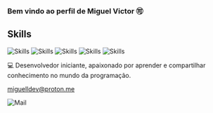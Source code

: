 
### Bem vindo ao perfil de Miguel Victor 🉑

## Skills

![Skills](https://img.shields.io/badge/HTML5-E34826?style=for-the-badge&logo=html5&logoColor=black)
![Skills](https://img.shields.io/badge/PHP-777BB4?style=for-the-badge&logo=php&logoColor=pink)
![Skills](https://img.shields.io/badge/JavaScript-fcdf1e?style=for-the-badge&logo=javascript&logoColor=black)
![Skills](https://img.shields.io/badge/Node.js-43853D?style=for-the-badge&logo=node.js&logoColor=black)
![Skills](https://img.shields.io/badge/Python-3776AB?style=for-the-badge&logo=python&logoColor=black)

💻 Desenvolvedor iniciante, apaixonado por aprender e compartilhar conhecimento no mundo da programação.

miguelldev@proton.me           


 ![Mail](https://img.shields.io/badge/ProtonMail-8B89CC?style=for-the-badge&logo=protonmail&logoColor=black) 
